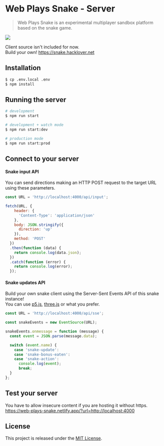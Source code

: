 # Web Plays Snake - Server
  
> Web Plays Snake is an experimental multiplayer sandbox platform based on the snake game.  

<img src="https://i.imgur.com/otfovv0.png" />

Client source isn't included for now.  
Build your own! https://snake.hacklover.net

## Installation

```bash
$ cp .env.local .env
$ npm install
```

## Running the server

```bash
# development
$ npm run start

# development + watch mode
$ npm run start:dev

# production mode
$ npm run start:prod
```

## Connect to your server

#### Snake input API
You can send directions making an HTTP POST request to the target URL using these parameters.

```js
const URL = 'http://localhost:4000/api/input';

fetch(URL, {
    header: {
      'Content-Type': 'application/json'
    },
    body: JSON.stringify({
      direction: 'up'
    }),
    method: 'POST'
  })
  .then(function (data) {
    return console.log(data.json);
  })
  .catch(function (error) {
    return console.log(error);
  });
```

#### Snake updates API
Build your own snake client using the Server-Sent Events API of this snake instance!  
You can use [p5.js](https://p5js.org), [three.js](https://threejs.org) or what you prefer.

```js
const URL = 'http://localhost:4000/api/sse';

const snakeEvents = new EventSource(URL);

snakeEvents.onmessage = function (message) {
  const event = JSON.parse(message.data);

  switch (event.name) {
    case 'snake-update':
    case 'snake-bonus-eaten':
    case 'snake-action':
      console.log(event);
      break;
  }
};
```

## Test your server
You have to allow insecure content if you are hosting it without https.  
https://web-plays-snake.netlify.app/?url=http://localhost:4000

## License

This project is released under the [MIT License](LICENSE).
